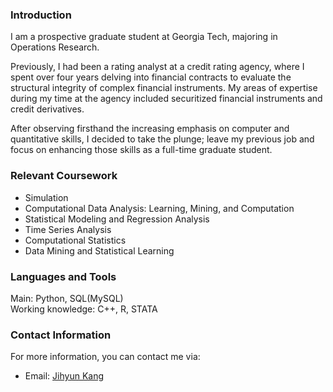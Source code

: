 ### Introduction

I am a prospective graduate student at Georgia Tech, majoring in Operations Research.

Previously, I had been a rating analyst at a credit rating agency, where I spent over four years delving into financial contracts to evaluate the structural integrity of complex financial instruments. My areas of expertise during my time at the agency included securitized financial instruments and credit derivatives.

After observing firsthand the increasing emphasis on computer and quantitative skills, I decided to take the plunge; leave my previous job and focus on enhancing those skills as a full-time graduate student.

### Relevant Coursework

- Simulation
- Computational Data Analysis: Learning, Mining, and Computation
- Statistical Modeling and Regression Analysis
- Time Series Analysis
- Computational Statistics
- Data Mining and Statistical Learning


### Languages and Tools

Main: Python, SQL(MySQL)\
Working knowledge: C++, R, STATA

### Contact Information

For more information, you can contact me via:

+ Email: [Jihyun Kang](jihyun.kang.0110@gmail.com, "jihyun.kang.0110@gmail.com")
